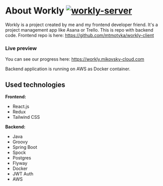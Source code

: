 # About Workly [![workly-server](https://circleci.com/gh/mikovsky/workly-server.svg?style=svg)](https://circleci.com/gh/mikovsky/workly-server)

Workly is a project created by me and my frontend developer friend. It's a project management app like Asana or Trello.
This is repo with backend code. Frontend repo is here: https://github.com/mtmotyka/workly-client

### Live preview
You can see our progress here: https://workly.mikovsky-cloud.com

Backend application is running on AWS as Docker container.

## Used technologies

**Frontend:**
- React.js
- Redux
- Tailwind CSS

**Backend:**
- Java
- Groovy
- Spring Boot
- Spock
- Postgres
- Flyway
- Docker
- JWT Auth
- AWS
